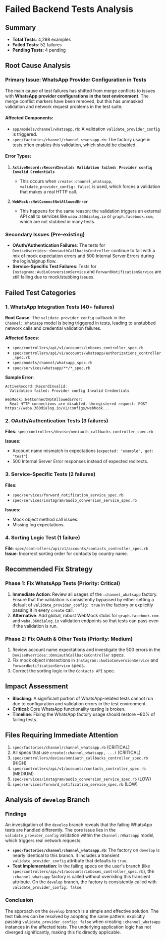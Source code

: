 # Failed Backend Tests Analysis

## Summary
- **Total Tests**: 4,298 examples
- **Failed Tests**: 52 failures
- **Pending Tests**: 4 pending

## Root Cause Analysis

### Primary Issue: WhatsApp Provider Configuration in Tests
The main cause of test failures has shifted from merge conflicts to issues with **WhatsApp provider configurations in the test environment**. The merge conflict markers have been removed, but this has unmasked validation and network request problems in the test suite.

#### Affected Components:
- `app/models/channel/whatsapp.rb`: A validation `validate_provider_config` is triggered.
- `spec/factories/channel/channel_whatsapp.rb`: The factory usage in tests often enables this validation, which should be disabled.

#### Error Types:
1.  **`ActiveRecord::RecordInvalid: Validation failed: Provider config Invalid Credentials`**
    - This occurs when `create(:channel_whatsapp, validate_provider_config: false)` is used, which forces a validation that makes a real HTTP call.

2.  **`WebMock::NetConnectNotAllowedError`**
    - This happens for the same reason: the validation triggers an external API call to services like `waba.360dialog.io` or `graph.facebook.com`, which are not stubbed in many tests.

### Secondary Issues (Pre-existing)

- **OAuth/Authentication Failures**: The tests for `DeviseOverrides::OmniauthCallbacksController` continue to fail with a mix of mock expectation errors and 500 Internal Server Errors during the login/signup flow.
- **Service-Specific Test Failures**: Tests for `Instagram::AudioConversionService` and `ForwardNotificationService` are still failing due to mock/stubbing issues.

## Failed Test Categories

### 1. WhatsApp Integration Tests (40+ failures)
**Root Cause**: The `validate_provider_config` callback in the `Channel::Whatsapp` model is being triggered in tests, leading to unstubbed network calls and credential validation failures.

**Affected Specs**:
- `spec/controllers/api/v1/accounts/inboxes_controller_spec.rb`
- `spec/controllers/api/v1/accounts/whatsapp/authorizations_controller_spec.rb`
- `spec/models/channel/whatsapp_spec.rb`
- `spec/services/whatsapp/**/*_spec.rb`

**Sample Error**:
```
ActiveRecord::RecordInvalid:
  Validation failed: Provider config Invalid Credentials
```
```
WebMock::NetConnectNotAllowedError:
  Real HTTP connections are disabled. Unregistered request: POST https://waba.360dialog.io/v1/configs/webhook...
```

### 2. OAuth/Authentication Tests (3 failures)
**Files**: `spec/controllers/devise/omniauth_callbacks_controller_spec.rb`

**Issues**:
- Account name mismatch in expectations (`expected: "example", got: "test"`).
- 500 Internal Server Error responses instead of expected redirects.

### 3. Service-Specific Tests (2 failures)
**Files**:
- `spec/services/forward_notification_service_spec.rb`
- `spec/services/instagram/audio_conversion_service_spec.rb`

**Issues**:
- Mock object method call issues.
- Missing log expectations.

### 4. Sorting Logic Test (1 failure)
**File**: `spec/controllers/api/v1/accounts/contacts_controller_spec.rb`
**Issue**: Incorrect sorting order for contacts by country name.

## Recommended Fix Strategy

### Phase 1: Fix WhatsApp Tests (Priority: Critical)
1.  **Immediate Action**: Review all usages of the `:channel_whatsapp` factory. Ensure that the validation is consistently bypassed by either setting a default of `validate_provider_config: true` in the factory or explicitly passing it in every `create` call.
2.  **Alternative**: Add global, robust WebMock stubs for `graph.facebook.com` and `waba.360dialog.io` validation endpoints so that tests can pass even if the validation is run.

### Phase 2: Fix OAuth & Other Tests (Priority: Medium)
1.  Review account name expectations and investigate the 500 errors in the `DeviseOverrides::OmniauthCallbacksController` specs.
2.  Fix mock object interactions in `Instagram::AudioConversionService` and `ForwardNotificationService` specs.
3.  Correct the sorting logic in the `Contacts API` spec.

## Impact Assessment
- **Blocking**: A significant portion of WhatsApp-related tests cannot run due to configuration and validation errors in the test environment.
- **Critical**: Core WhatsApp functionality testing is broken.
- **Timeline**: Fixing the WhatsApp factory usage should restore ~80% of failing tests.

## Files Requiring Immediate Attention
1.  `spec/factories/channel/channel_whatsapp.rb` (CRITICAL)
2.  All specs that use `create(:channel_whatsapp, ...)` (CRITICAL)
3.  `spec/controllers/devise/omniauth_callbacks_controller_spec.rb` (HIGH)
4.  `spec/controllers/api/v1/accounts/contacts_controller_spec.rb` (MEDIUM)
5.  `spec/services/instagram/audio_conversion_service_spec.rb` (LOW)
6.  `spec/services/forward_notification_service_spec.rb` (LOW)

## Analysis of `develop` Branch

### Findings
An investigation of the `develop` branch reveals that the failing WhatsApp tests are handled differently. The core issue lies in the `validate_provider_config` validation within the `Channel::Whatsapp` model, which triggers real network requests.

- **`spec/factories/channel/channel_whatsapp.rb`**: The factory on `develop` is nearly identical to this branch. It includes a transient `validate_provider_config` attribute that defaults to `true`.
- **Test Implementation**: In the failing specs on the user's branch (like `spec/controllers/api/v1/accounts/inboxes_controller_spec.rb`), the `:channel_whatsapp` factory is called without overriding this transient attribute. On the `develop` branch, the factory is consistently called with `validate_provider_config: false`.

### Conclusion
The approach on the `develop` branch is a simple and effective solution. The test failures can be resolved by adopting the same pattern: explicitly passing `validate_provider_config: false` when creating `:channel_whatsapp` instances in the affected tests. The underlying application logic has not diverged significantly, making this fix directly applicable.
